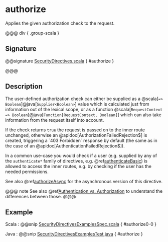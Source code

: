 # authorize

Applies the given authorization check to the request.

@@@ div { .group-scala }

## Signature

@@signature [SecurityDirectives.scala]($akka-http$/akka-http/src/main/scala/akka/http/scaladsl/server/directives/SecurityDirectives.scala) { #authorize }

@@@

## Description

The user-defined authorization check can either be supplied as a @scala[`=> Boolean`]@java[`Supplier<Boolean>`] value which is calculated
just from information out of the lexical scope, or as a function @scala[`RequestContext => Boolean`]@java[`Function[RequestContext, Boolean]`] which can also
take information from the request itself into account.

If the check returns `true` the request is passed on to the inner route unchanged, otherwise an
@apidoc[AuthorizationFailedRejection$] is created, triggering a `403 Forbidden` response by default
(the same as in the case of an @apidoc[AuthenticationFailedRejection$]).

In a common use-case you would check if a user (e.g. supplied by any of the `authenticate*` family of directives,
e.g. @ref[authenticateBasic](authenticateBasic.md)) is allowed to access the inner routes, e.g. by checking if the user has the needed permissions.

See also @ref[authorizeAsync](authorizeAsync.md) for the asynchronous version of this directive.

@@@ note
See also @ref[Authentication vs. Authorization](index.md#authentication-vs-authorization) to understand the differences between those.
@@@

## Example

Scala
:  @@snip [SecurityDirectivesExamplesSpec.scala]($test$/scala/docs/http/scaladsl/server/directives/SecurityDirectivesExamplesSpec.scala) { #authorize0-0 }

Java
:  @@snip [SecurityDirectivesExamplesTest.java]($test$/java/docs/http/javadsl/server/directives/SecurityDirectivesExamplesTest.java) { #authorize }
